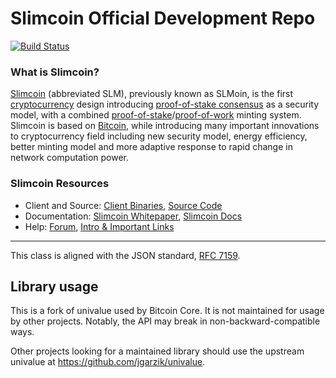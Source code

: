 
Slimcoin Official Development Repo
==================================

[![Build Status](https://travis-ci.org/slimcoin/slimcoin.svg?branch=master)](https://travis-ci.org/slimcoin/slimcoin)

### What is Slimcoin?
[Slimcoin](https://slimcoin.net) (abbreviated SLM), previously known as SLMoin, is the first [cryptocurrency](https://en.wikipedia.org/wiki/Cryptocurrency) design introducing [proof-of-stake consensus](https://slimcoin.net/resources#whitepaper) as a security model, with a combined [proof-of-stake](https://slimcoin.net/resources#whitepaper)/[proof-of-work](https://en.wikipedia.org/wiki/Proof-of-work_system) minting system. Slimcoin is based on [Bitcoin](https://bitcoin.org), while introducing many important innovations to cryptocurrency field including new security model, energy efficiency, better minting model and more adaptive response to rapid change in network computation power.

### Slimcoin Resources
* Client and Source:
[Client Binaries](https://slimcoin.net/wallet),
[Source Code](https://github.com/slimcoin/slimcoin)
* Documentation: [Slimcoin Whitepaper](https://slimcoin.net/resources#whitepaper),
[Slimcoin Docs](https://docs.slimcoin.net)
* Help: 
[Forum](https://talk.slimcoin.net),
[Intro & Important Links](https://talk.slimcoin.net/t/what-is-slimcoin-intro-important-links/2889)

-------

This class is aligned with the JSON standard, [RFC
7159](https://tools.ietf.org/html/rfc7159.html).

## Library usage

This is a fork of univalue used by Bitcoin Core. It is not maintained for usage
by other projects. Notably, the API may break in non-backward-compatible ways.

Other projects looking for a maintained library should use the upstream
univalue at https://github.com/jgarzik/univalue.
